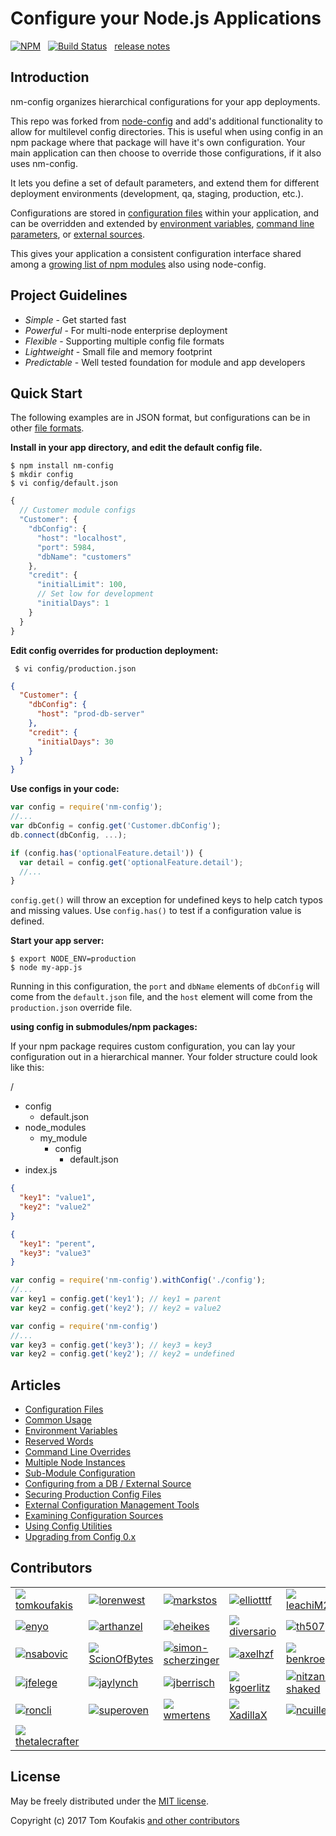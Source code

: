 Configure your Node.js Applications
===================================

[![NPM](https://nodei.co/npm/nm-config.svg?downloads=true&downloadRank=true)](https://nodei.co/npm/nm-config/)&nbsp;&nbsp;
[![Build Status](https://secure.travis-ci.org/tomkoufakis/nm-config.svg?branch=master)](https://travis-ci.org/tomkoufakis/nm-config)&nbsp;&nbsp;
[release notes](https://github.com/tomkoufakis/nm-config/blob/master/History.md)

Introduction
------------

nm-config organizes hierarchical configurations for your app deployments.

This repo was forked from [node-config](https://github.com/lorenwest/node-config) and add's additional functionality to allow for multilevel config directories.
This is useful when using config in an npm package where that package will have it's own configuration. Your main application 
can then choose to override those configurations, if it also uses nm-config.

It lets you define a set of default parameters,
and extend them for different deployment environments (development, qa,
staging, production, etc.).

Configurations are stored in [configuration files](https://github.com/lorenwest/node-config/wiki/Configuration-Files) within your application, and can be overridden and extended by [environment variables](https://github.com/lorenwest/node-config/wiki/Environment-Variables),
 [command line parameters](https://github.com/lorenwest/node-config/wiki/Command-Line-Overrides), or [external sources](https://github.com/lorenwest/node-config/wiki/Configuring-from-an-External-Source).

This gives your application a consistent configuration interface shared among a
[growing list of npm modules](https://www.npmjs.org/browse/depended/config) also using node-config.

Project Guidelines
------------------

* *Simple* - Get started fast
* *Powerful* - For multi-node enterprise deployment
* *Flexible* - Supporting multiple config file formats
* *Lightweight* - Small file and memory footprint
* *Predictable* - Well tested foundation for module and app developers

Quick Start
---------------
The following examples are in JSON format, but configurations can be in other [file formats](https://github.com/lorenwest/node-config/wiki/Configuration-Files#file-formats).

**Install in your app directory, and edit the default config file.**

```shell
$ npm install nm-config
$ mkdir config
$ vi config/default.json
```
```js
{
  // Customer module configs
  "Customer": {
    "dbConfig": {
      "host": "localhost",
      "port": 5984,
      "dbName": "customers"
    },
    "credit": {
      "initialLimit": 100,
      // Set low for development
      "initialDays": 1
    }
  }
}
```

**Edit config overrides for production deployment:**

```shell
 $ vi config/production.json
```

```json
{
  "Customer": {
    "dbConfig": {
      "host": "prod-db-server"
    },
    "credit": {
      "initialDays": 30
    }
  }
}
```

**Use configs in your code:**

```js
var config = require('nm-config');
//...
var dbConfig = config.get('Customer.dbConfig');
db.connect(dbConfig, ...);

if (config.has('optionalFeature.detail')) {
  var detail = config.get('optionalFeature.detail');
  //...
}
```

`config.get()` will throw an exception for undefined keys to help catch typos and missing values.
Use `config.has()` to test if a configuration value is defined.

**Start your app server:**

```shell
$ export NODE_ENV=production
$ node my-app.js
```

Running in this configuration, the `port` and `dbName` elements of `dbConfig`
will come from the `default.json` file, and the `host` element will
come from the `production.json` override file.

**using config in submodules/npm packages:**

If your npm package requires custom configuration, you can lay your configuration out
in a hierarchical manner. Your folder structure could look like this:

/
- config
  - default.json
- node_modules
  - my_module
    - config
      - default.json
- index.js

``` json of module default.json
{
  "key1": "value1",
  "key2": "value2"
}
```

``` json of app default.json
{
  "key1": "perent",
  "key3": "value3"
}
```

```js in my_module
var config = require('nm-config').withConfig('./config');
//...
var key1 = config.get('key1'); // key1 = parent
var key2 = config.get('key2'); // key2 = value2
```
```js in app
var config = require('nm-config')
//...
var key3 = config.get('key3'); // key3 = key3
var key2 = config.get('key2'); // key2 = undefined
```

Articles
--------

* [Configuration Files](https://github.com/lorenwest/node-config/wiki/Configuration-Files)
* [Common Usage](https://github.com/lorenwest/node-config/wiki/Common-Usage)
* [Environment Variables](https://github.com/lorenwest/node-config/wiki/Environment-Variables)
* [Reserved Words](https://github.com/lorenwest/node-config/wiki/Reserved-Words)
* [Command Line Overrides](https://github.com/lorenwest/node-config/wiki/Command-Line-Overrides)
* [Multiple Node Instances](https://github.com/lorenwest/node-config/wiki/Multiple-Node-Instances)
* [Sub-Module Configuration](https://github.com/lorenwest/node-config/wiki/Sub-Module-Configuration)
* [Configuring from a DB / External Source](https://github.com/lorenwest/node-config/wiki/Configuring-from-an-External-Source)
* [Securing Production Config Files](https://github.com/lorenwest/node-config/wiki/Securing-Production-Config-Files)
* [External Configuration Management Tools](https://github.com/lorenwest/node-config/wiki/External-Configuration-Management-Tools)
* [Examining Configuration Sources](https://github.com/lorenwest/node-config/wiki/Examining-Configuration-Sources)
* [Using Config Utilities](https://github.com/lorenwest/node-config/wiki/Using-Config-Utilities)
* [Upgrading from Config 0.x](https://github.com/lorenwest/node-config/wiki/Upgrading-From-Config-0.x)

Contributors
------------
<table id="contributors"><tr><td><img src=https://avatars2.githubusercontent.com/u/11436187?v=4><a href="https://github.com/tomkoufakis">tomkoufakis</a></td><td><img src=https://avatars2.githubusercontent.com/u/373538?v=4><a href="https://github.com/lorenwest">lorenwest</a></td><td><img src=https://avatars1.githubusercontent.com/u/25829?v=4><a href="https://github.com/markstos">markstos</a></td><td><img src=https://avatars3.githubusercontent.com/u/447151?v=4><a href="https://github.com/elliotttf">elliotttf</a></td><td><img src=https://avatars0.githubusercontent.com/u/66902?v=4><a href="https://github.com/leachiM2k">leachiM2k</a></td><td><img src=https://avatars1.githubusercontent.com/u/791137?v=4><a href="https://github.com/josx">josx</a></td></tr><tr><td><img src=https://avatars2.githubusercontent.com/u/133277?v=4><a href="https://github.com/enyo">enyo</a></td><td><img src=https://avatars3.githubusercontent.com/u/1077378?v=4><a href="https://github.com/arthanzel">arthanzel</a></td><td><img src=https://avatars2.githubusercontent.com/u/1656140?v=4><a href="https://github.com/eheikes">eheikes</a></td><td><img src=https://avatars0.githubusercontent.com/u/355800?v=4><a href="https://github.com/diversario">diversario</a></td><td><img src=https://avatars3.githubusercontent.com/u/138707?v=4><a href="https://github.com/th507">th507</a></td><td><img src=https://avatars2.githubusercontent.com/u/506460?v=4><a href="https://github.com/Osterjour">Osterjour</a></td></tr><tr><td><img src=https://avatars0.githubusercontent.com/u/842998?v=4><a href="https://github.com/nsabovic">nsabovic</a></td><td><img src=https://avatars0.githubusercontent.com/u/5138570?v=4><a href="https://github.com/ScionOfBytes">ScionOfBytes</a></td><td><img src=https://avatars2.githubusercontent.com/u/2529835?v=4><a href="https://github.com/simon-scherzinger">simon-scherzinger</a></td><td><img src=https://avatars1.githubusercontent.com/u/175627?v=4><a href="https://github.com/axelhzf">axelhzf</a></td><td><img src=https://avatars3.githubusercontent.com/u/7782055?v=4><a href="https://github.com/benkroeger">benkroeger</a></td><td><img src=https://avatars3.githubusercontent.com/u/1443067?v=4><a href="https://github.com/IvanVergiliev">IvanVergiliev</a></td></tr><tr><td><img src=https://avatars1.githubusercontent.com/u/8839447?v=4><a href="https://github.com/jfelege">jfelege</a></td><td><img src=https://avatars2.githubusercontent.com/u/1246875?v=4><a href="https://github.com/jaylynch">jaylynch</a></td><td><img src=https://avatars1.githubusercontent.com/u/145742?v=4><a href="https://github.com/jberrisch">jberrisch</a></td><td><img src=https://avatars1.githubusercontent.com/u/9355665?v=4><a href="https://github.com/kgoerlitz">kgoerlitz</a></td><td><img src=https://avatars3.githubusercontent.com/u/1918551?v=4><a href="https://github.com/nitzan-shaked">nitzan-shaked</a></td><td><img src=https://avatars3.githubusercontent.com/u/3058150?v=4><a href="https://github.com/robertrossmann">robertrossmann</a></td></tr><tr><td><img src=https://avatars2.githubusercontent.com/u/498929?v=4><a href="https://github.com/roncli">roncli</a></td><td><img src=https://avatars2.githubusercontent.com/u/1355559?v=4><a href="https://github.com/superoven">superoven</a></td><td><img src=https://avatars2.githubusercontent.com/u/54934?v=4><a href="https://github.com/wmertens">wmertens</a></td><td><img src=https://avatars3.githubusercontent.com/u/2842176?v=4><a href="https://github.com/XadillaX">XadillaX</a></td><td><img src=https://avatars1.githubusercontent.com/u/4425455?v=4><a href="https://github.com/ncuillery">ncuillery</a></td><td><img src=https://avatars1.githubusercontent.com/u/618330?v=4><a href="https://github.com/adityabansod">adityabansod</a></td></tr><tr><td><img src=https://avatars3.githubusercontent.com/u/270632?v=4><a href="https://github.com/thetalecrafter">thetalecrafter</a></td></tr></table>

License
-------

May be freely distributed under the [MIT license](https://raw.githubusercontent.com/tomkoufakis/nm-config/master/LICENSE).

Copyright (c) 2017 Tom Koufakis 
[and other contributors](https://github.com/tomkoufakis/nm-config/graphs/contributors)

